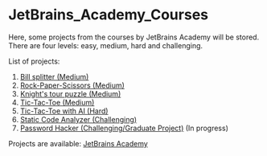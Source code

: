 # JetBrains_Academy_Courses
Here, some projects from the courses by JetBrains Academy will be stored. There are four levels: easy, medium, hard and challenging.

List of projects:
  1. [Bill splitter (Medium)](https://github.com/evylegzhanin/JetBrains_Python_Core/tree/main/bill_splitter)  
  2. [Rock-Paper-Scissors (Medium)](https://github.com/evylegzhanin/JetBrains_Python_Core/tree/main/rock_paper_scissors)
  3. [Knight's tour puzzle (Medium)](https://github.com/evylegzhanin/JetBrains_Python_Core/tree/main/knights_tour_pazzle)
  4. [Tic-Tac-Toe (Medium)](https://github.com/evylegzhanin/JetBrains_Python_Core/tree/main/tic_tac_toe)
  5. [Tic-Tac-Toe with AI (Hard)](https://github.com/evylegzhanin/JetBrains_Python_Core/tree/main/tic_tac_toe_with_AI)
  6. [Static Code Analyzer (Challenging)](https://github.com/evylegzhanin/JetBrains_Python_Core/tree/main/static_code_analyzer)
  7. [Password Hacker (Challenging/Graduate Project)](https://github.com/evylegzhanin/JetBrains_Python_Core/tree/main/password_hacker) (In progress)

Projects are available: [JetBrains Academy](https://hyperskill.org/tracks/2)
